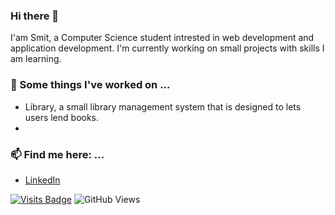 ### Hi there 👋

<!--
**smitgabani/smitgabani** is a ✨ _special_ ✨ repository because its `README.md` (this file) appears on your GitHub profile.

Here are some ideas to get you started:

- 🔭 I’m currently working on ...
- 🌱 I’m currently learning ...
- 👯 I’m looking to collaborate on ...
- 🤔 I’m looking for help with ...
- 💬 Ask me about ...
- 📫 How to reach me: ...
- 😄 Pronouns: ...
- ⚡ Fun fact: ...
-->

I'am Smit, a Computer Science student intrested in web development and application development. I'm currently working on small projects with skills I am learning.

### 🔭 Some things I've worked on ...
- Library, a small library management system that is designed to lets users lend books.
-

### 📫 Find me here: ...
- [LinkedIn](https://linkedin.com/in/smit-gabani/)

[![Visits Badge](https://badges.pufler.dev/repos/smitgabani)](https://badges.pufler.dev)
![GitHub Views](https://komarev.com/ghpvc/?username=smitgabani)